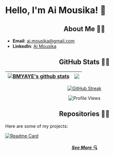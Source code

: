 # Hello, I'm Ai Mousika! 👋

<!--Welcome to my GitHub profile! I'm an aspiring software developer with interests in front-end, back-end, and full-stack development. I'm continually learning and improving my skills in this exciting field.-->

<h2 align="center">About Me 👨‍💻</h2>

<!--I'm focused on enhancing my skills to become a proficient developer in the following areas:-->

<!--- **Front-end Development**: Creating engaging and interactive user interfaces.-->
<!--- **Back-end Development**: Building robust and scalable server-side applications.-->
<!--- **Full-stack Development**: Combining both front-end and back-end skills to develop comprehensive solutions.-->

- **Email**: [ai.mousika@gmail.com](mailto:ai.mousika@gmail.com)
- **LinkedIn**: [Ai Mousika](https://www.linkedin.com/in/ai-mousika-568aa4311/)

<h2 align="center">GitHub Stats 👨‍💻</h2>

| <a href="https://github.com/bmyaye/github-readme-stats"><img align="center" src="https://github-readme-stats.vercel.app/api?username=bmyaye&show_icons=true&include_all_commits=true&theme=tokyonight-duo&hide_border=true" alt="BMYAYE's github stats" /></a> | <a href="https://github.com/bmyaye/github-readme-stats"><img align="center" src="https://github-readme-stats.vercel.app/api/top-langs/?username=bmyaye&layout=compact&theme=tokyonight-duo&hide_border=true" /></a> |
| ------------- | ------------- |

<p align="center">
    <a href="https://git.io/streak-stats"><img src="https://streak-stats.demolab.com?user=bmyaye&theme=tokyonight-duo" alt="GitHub Streak" /></a>
</p>

<div align="center">
  <img src="https://komarev.com/ghpvc/?username=bmyaye&style=for-the-badge&color=blue" alt="Profile Views" />
</div>

<h2 align="center">Repositories 👨‍💻</h2>

Here are some of my projects:

[![Readme Card](https://github-readme-stats.vercel.app/api/pin/?username=bmyaye&repo=Located-Me-App)](https://github.com/bmyaye/Located-Me-App)

<h5 align="center">
  <a href="https://github.com/bmyaye?tab=repositories" title="Show All Repositories">See More 🔍</a>
</h5>

<!-- You can add more sections here like Technologies I Use, Blogs, etc. -->


<!--## Hi there 👋-->

<!--
**bmyaye/bmyaye** is a ✨ _special_ ✨ repository because its `README.md` (this file) appears on your GitHub profile.

Here are some ideas to get you started:

- 🔭 I’m currently working on ...
- 🌱 I’m currently learning ...
- 👯 I’m looking to collaborate on ...
- 🤔 I’m looking for help with ...
- 💬 Ask me about ...
- 📫 How to reach me: ...
- 😄 Pronouns: ...
- ⚡ Fun fact: ...
-->
